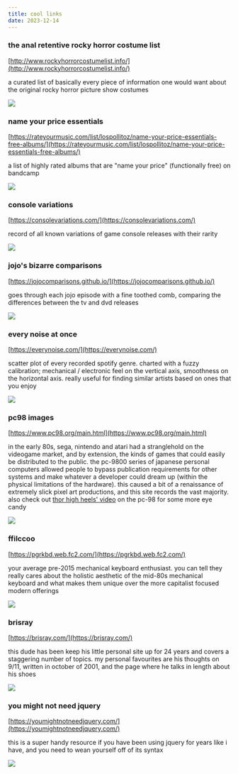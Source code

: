 ```yaml
---
title: cool links
date: 2023-12-14
---
```


### the anal retentive rocky horror costume list
[http://www.rockyhorrorcostumelist.info/](http://www.rockyhorrorcostumelist.info/)

a curated list of basically every piece of information one would want about the original rocky horror picture show costumes

<a href="http://www.rockyhorrorcostumelist.info/"><img src="/_assets/img/cool_links/anal-retentive.jpg"/></a>

### name your price essentials
[https://rateyourmusic.com/list/lospollitoz/name-your-price-essentials-free-albums/](https://rateyourmusic.com/list/lospollitoz/name-your-price-essentials-free-albums/)

a list of highly rated albums that are "name your price" (functionally free) on bandcamp

<a href="https://rateyourmusic.com/list/lospollitoz/name-your-price-essentials-free-albums/"><img src="/_assets/img/cool_links/free_essentials.jpg"/></a>

### console variations
[https://consolevariations.com/](https://consolevariations.com/)

record of all known variations of game console releases with their rarity

<a href="https://consolevariations.com/"><img src="/_assets/img/cool_links/console.jpg"/></a>

### jojo's bizarre comparisons
[https://jojocomparisons.github.io/](https://jojocomparisons.github.io/)

goes through each jojo episode with a fine toothed comb, comparing the differences between the tv and dvd releases

<a href="https://jojocomparisons.github.io/"><img src="/_assets/img/cool_links/jojo.jpg"/></a>

### every noise at once
[https://everynoise.com/](https://everynoise.com/)

scatter plot of every recorded spotify genre. charted with a fuzzy calibration; mechanical / electronic feel on the vertical axis, smoothness on the horizontal axis. really useful for finding similar artists based on ones that you enjoy

<a href="https://everynoise.com/"><img src="/_assets/img/cool_links/everynoise.jpg"/></a>

### pc98 images
[https://www.pc98.org/main.html](https://www.pc98.org/main.html)

in the early 80s, sega, nintendo and atari had a stranglehold on the videogame market, and by extension, the kinds of games that could easily be distributed to the public. the pc-9800 series of japanese personal computers allowed people to bypass publication requirements for other systems and make whatever a developer could dream up (within the physical limitations of the hardware). this caused a bit of a renaissance of extremely slick pixel art productions, and this site records the vast majority. also check out [thor high heels' video](https://www.youtube.com/watch?v=OVpX2y6KjwA) on the pc-98 for some more eye candy

<a href="https://www.pc98.org/main.html"><img src="/_assets/img/cool_links/pc98.jpg"/></a>

### ffilccoo
[https://pgrkbd.web.fc2.com/](https://pgrkbd.web.fc2.com/)

your average pre-2015 mechanical keyboard enthusiast. you can tell they really cares about the holistic aesthetic of the mid-80s mechanical keyboard and what makes them unique over the more capitalist focused modern offerings

<a href="https://pgrkbd.web.fc2.com/"><img src="/_assets/img/cool_links/filco.jpg"/></a>

### brisray
[https://brisray.com/](https://brisray.com/)

this dude has been keep his little personal site up for 24 years and covers a staggering number of topics. my personal favourites are his thoughts on 9/11, written in october of 2001, and the page where he talks in length about his shoes

<a href="https://brisray.com/"><img src="/_assets/img/cool_links/brisray.jpg"/></a>

### you might not need jquery
[https://youmightnotneedjquery.com/](https://youmightnotneedjquery.com/)

this is a super handy resource if you have been using jquery for years like i have, and you need to wean yourself off of its syntax

<a href="https://youmightnotneedjquery.com/"><img src="/_assets/img/cool_links/youmightnotneedjquery.jpg"/></a>
